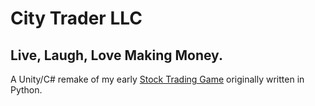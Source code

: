 # City Trader LLC
## Live, Laugh, Love Making Money.


A Unity/C# remake of my early [Stock Trading Game](https://github.com/Matt-J-Jones/Stock-Trader-Game) originally written in Python.
